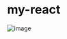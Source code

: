 # my-react


 ![image](https://github.com/Harshpathakjnp/my-react/assets/92443560/20b60052-2c3a-4a90-9cca-7f608fa499e4)

